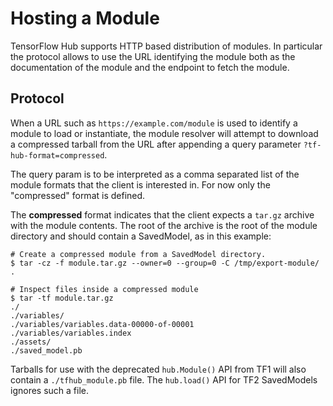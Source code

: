 # Hosting a Module

TensorFlow Hub supports HTTP based distribution of modules. In particular
the protocol allows to use the URL identifying the module both as the
documentation of the module and the endpoint to fetch the module.


## Protocol

When a URL such as `https://example.com/module` is used to identify a
module to load or instantiate, the module resolver will attempt to
download a compressed tarball from the URL after appending a query
parameter `?tf-hub-format=compressed`.

The query param is to be interpreted as a comma separated list of the
module formats that the client is interested in. For now only the
"compressed" format is defined.

The **compressed** format indicates that the client expects a `tar.gz`
archive with the module contents. The root of the archive is the root
of the module directory and should contain a SavedModel, as in this
example:

```shell
# Create a compressed module from a SavedModel directory.
$ tar -cz -f module.tar.gz --owner=0 --group=0 -C /tmp/export-module/ .

# Inspect files inside a compressed module
$ tar -tf module.tar.gz
./
./variables/
./variables/variables.data-00000-of-00001
./variables/variables.index
./assets/
./saved_model.pb
```

Tarballs for use with the deprecated `hub.Module()` API from TF1 will also
contain a `./tfhub_module.pb` file. The `hub.load()` API for TF2 SavedModels
ignores such a file.
